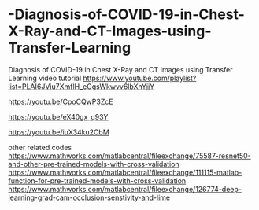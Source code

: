 # -Diagnosis-of-COVID-19-in-Chest-X-Ray-and-CT-Images-using-Transfer-Learning
 Diagnosis of COVID-19 in Chest X-Ray and CT Images using Transfer Learning
 video tutorial 
 https://www.youtube.com/playlist?list=PLAI6JViu7XmflH_eGgsWkwvv6lbXhYjjY
 
 https://youtu.be/CpoCQwP3ZcE
 
 https://youtu.be/eX40gx_q93Y
 
 https://youtu.be/iuX34ku2CbM
 
 
 other related codes
 https://www.mathworks.com/matlabcentral/fileexchange/75587-resnet50-and-other-pre-trained-models-with-cross-validation
 https://www.mathworks.com/matlabcentral/fileexchange/111115-matlab-function-for-pre-trained-models-with-cross-validation
 https://www.mathworks.com/matlabcentral/fileexchange/126774-deep-learning-grad-cam-occlusion-senstivity-and-lime
 
